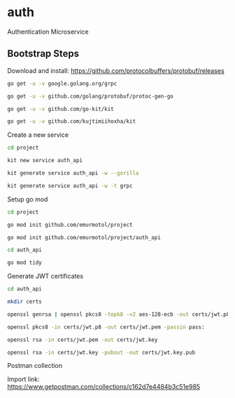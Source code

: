 # auth
Authentication Microservice

## Bootstrap Steps

Download and install: https://github.com/protocolbuffers/protobuf/releases

```bash
go get -u -v google.golang.org/grpc

go get -u -v github.com/golang/protobuf/protoc-gen-go

go get -u -v github.com/go-kit/kit

go get -u -v github.com/kujtimiihoxha/kit
```

Create a new service

```bash
cd project

kit new service auth_api

kit generate service auth_api -w --gorilla

kit generate service auth_api -w -t grpc
```

Setup go mod

```bash
cd project

go mod init github.com/emurmotol/project

go mod init github.com/emurmotol/project/auth_api

cd auth_api

go mod tidy
```

Generate JWT certificates

```bash
cd auth_api

mkdir certs

openssl genrsa | openssl pkcs8 -topk8 -v2 aes-128-ecb -out certs/jwt.p8 -passout pass:

openssl pkcs8 -in certs/jwt.p8 -out certs/jwt.pem -passin pass:

openssl rsa -in certs/jwt.pem -out certs/jwt.key

openssl rsa -in certs/jwt.key -pubout -out certs/jwt.key.pub
```

Postman collection

Import link: https://www.getpostman.com/collections/c162d7e4484b3c51e985

